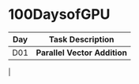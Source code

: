 # 100DaysofGPU

| Day | Task Description                                                                                                                                |
| --- | ----------------------------------------------------------------------------------------------------------------------------------------------- |
| D01 | **Parallel Vector Addition**                                                                               |
|
